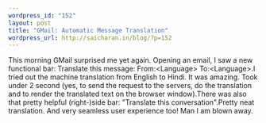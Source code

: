 ```yaml
--- 
wordpress_id: "152"
layout: post
title: "GMail: Automatic Message Translation"
wordpress_url: http://saicharan.in/blog/?p=152
---
```

This morning GMail surprised me yet again. Opening an email, I saw a new functional bar: Translate this message: From:&lt;Language&gt; To:&lt;Language&gt;.I tried out the machine translation from English to Hindi. It was amazing. Took under 2 second (yes, to send the request to the servers, do the translation and to render the translated text on the browser window).There was also that pretty helpful (right-)side bar: "Translate this conversation".Pretty neat translation. And very seamless user experience too! Man I am blown away.
